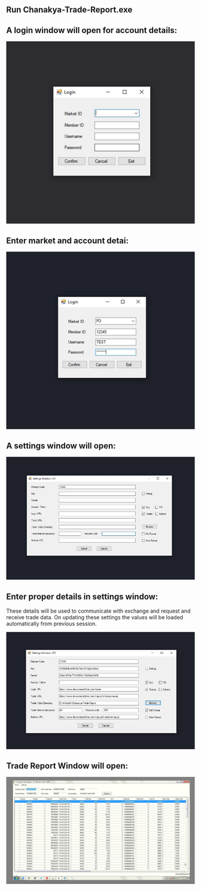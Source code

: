 ## Run Chanakya-Trade-Report.exe 

## A login window will open for account details:

![Login Window](/Chanakya-Trade-Report/docs/login-window.jpg)

## Enter market and account detai:

![Login Window Details](/Chanakya-Trade-Report/docs/login-details-entered.jpg)

## A settings window will open:

![Settings Window](/Chanakya-Trade-Report/docs/settings-window-empty.jpg)

## Enter proper details in settings window:
These details will be used to communicate with exchange and request and receive trade data.
On updating these settings the values will be loaded automatically from previous session.

![Settings Window Details](/Chanakya-Trade-Report/docs/settings-details.jpg)

## Trade Report Window will open:

![Report Window](/Chanakya-Trade-Report/docs/trade-window-with-data.jpg)

